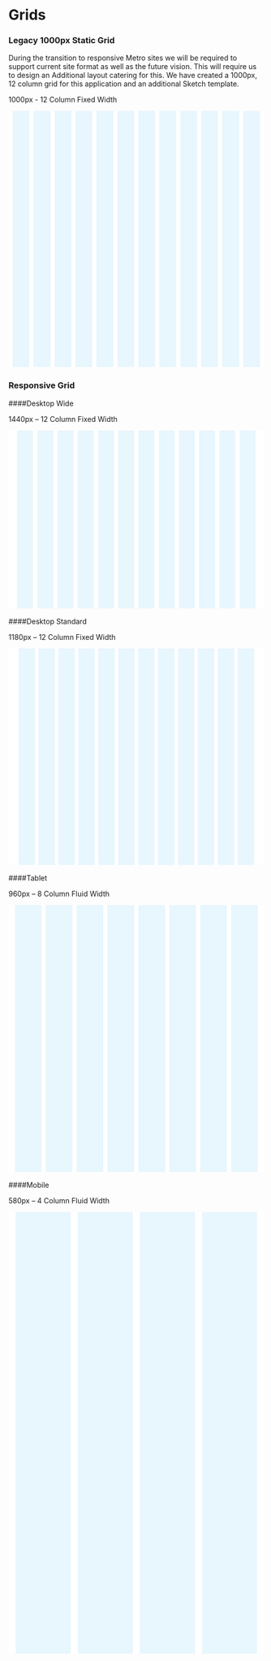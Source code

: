 # Grids

### Legacy 1000px Static Grid

During the transition to responsive Metro sites we will be required to support current site format as well as the future vision. This will require us to design an Additional layout catering for this. We have created a 1000px, 12 column grid for this application and an additional Sketch template.

1000px - 12 Column
Fixed Width

![1000 Grid](examples/1000.png)

### Responsive Grid

####Desktop Wide

1440px – 12 Column
Fixed Width

![1440 Grid](examples/1440.png)

####Desktop Standard

1180px – 12 Column
Fixed Width

![1180 Grid](examples/1180.png)

####Tablet

960px – 8 Column
Fluid Width

![960 Grid](examples/960.png)

####Mobile

580px – 4 Column
Fluid Width

![580 Grid](examples/580.png)